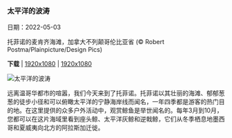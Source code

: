 ### 太平洋的波涛

日期：2022-05-03

托菲诺的麦肯齐海滩，加拿大不列颠哥伦比亚省 (© Robert Postma/Plainpicture/Design Pics)

**下载**  |  [1920x1080](https://cn.bing.com/th?id=OHR.TofinoOcean_ZH-CN6555392161_1920x1080.jpg)  |  [1920x1080](https://cn.bing.com/th?id=OHR.TofinoOcean_ZH-CN6555392161_UHD.jpg)

![太平洋的波涛](https://cn.bing.com/th?id=OHR.TofinoOcean_ZH-CN6555392161_1920x1080.jpg "托菲诺的麦肯齐海滩，加拿大不列颠哥伦比亚省 (© Robert Postma/Plainpicture/Design Pics)")

远离温哥华都市的喧嚣，我们今天来到了托菲诺。托菲诺以其壮丽的海滩、郁郁葱葱的徒步小径和可以俯瞰太平洋的宁静海岸线而闻名，一年四季都是游客的热门目的地。在这里提供的众多户外活动中，观赏鲸鱼是举世闻名的。每年3月到10月，您都可以在这片海域里看到座头鲸、太平洋灰鲸和逆戟鲸，它们从冬季栖息地墨西哥和夏威夷向北方的阿拉斯加迁徙。
